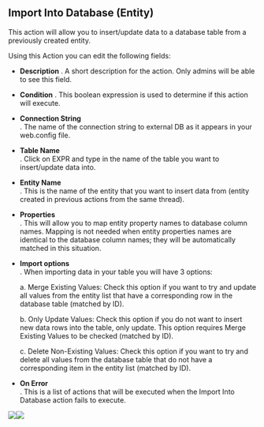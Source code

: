 ## Import Into Database \(Entity\)

This action will allow you to insert/update data to a database table from a previously created entity.

Using this Action you can edit the following fields:

* **Description**
  . A short description for the action. Only admins will be able to see this field.
* **Condition**
  . This boolean expression is used to determine if this action will execute. 
* **Connection String**  
  . The name of the connection string to external DB as it appears in your web.config file.

* **Table Name**  
  . Click on EXPR and type in the name of the table you want to insert/update data into.

* **Entity Name**  
  . This is the name of the entity that you want to insert data from \(entity created in previous actions from the same thread\).

* **Properties**  
  . This will allow you to map entity property names to database column names. Mapping is not needed when entity properties names are identical to the database column names; they will be automatically matched in this situation.

* **Import options**  
  . When importing data in your table you will have 3 options:

  a. Merge Existing Values: Check this option if you want to try and update all values from the entity list that have a corresponding row in the database table \(matched by ID\).

  b. Only Update Values: Check this option if you do not want to insert new data rows into the table, only update. This option requires Merge Existing Values to be checked \(matched by ID\).

  c. Delete Non-Existing Values: Check this option if you want to try and delete all values from the database table that do not have a corresponding item in the entity list \(matched by ID\).

* **On Error**  
  . This is a list of actions that will be executed when the Import Into Database action fails to execute.

![](/assets/screencapture-mihai91-test-forest-dnnsharp-Home-ctl-Manage-mid-379-1499171178286.png)![](https://static.dnnsharp.com/documentation/import_into_database.png)

